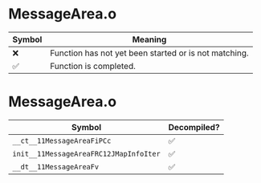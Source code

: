 # MessageArea.o
| Symbol | Meaning 
| ------------- | ------------- 
| :x: | Function has not yet been started or is not matching. 
| :white_check_mark: | Function is completed. 


# MessageArea.o
| Symbol | Decompiled? |
| ------------- | ------------- |
| `__ct__11MessageAreaFiPCc` | :white_check_mark: |
| `init__11MessageAreaFRC12JMapInfoIter` | :white_check_mark: |
| `__dt__11MessageAreaFv` | :white_check_mark: |
